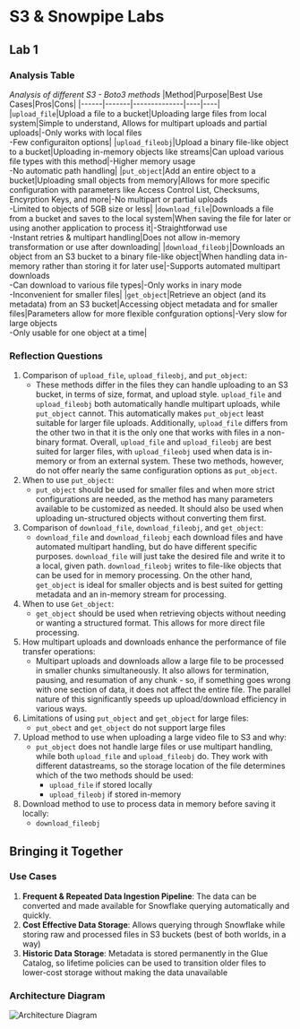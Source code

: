 # S3 & Snowpipe Labs

## Lab 1
### Analysis Table
*Analysis of different S3 - Boto3 methods*
|Method|Purpose|Best Use Cases|Pros|Cons|
|------|-------|--------------|----|----|
|`upload_file`|Upload a file to a bucket|Uploading large files from local system|Simple to understand, Allows for multipart uploads and partial uploads|-Only works with local files<br>-Few configuraiton options|
|`upload_fileobj`|Upload a binary file-like object to a bucket|Uploading in-memory objects like streams|Can upload various file types with this method|-Higher memory usage<br>-No automatic path handling|
|`put_object`|Add an entire object to a bucket|Uploading small objects from memory|Allows for more specific configuration with parameters like Access Control List, Checksums, Encyrption Keys, and more|-No multipart or partial uploads<br>-Limited to objects of 5GB size or less|
|`download_file`|Downloads a file from a bucket and saves to the local system|When saving the file for later or using another application to process it|-Straightforwad use<br>-Instant retries & multipart handling|Does not allow in-memory transformation or use after downloading|
|`download_fileobj`|Downloads an object from an S3 bucket to a binary file-like object|When handling data in-memory rather than storing it for later use|-Supports automated multipart downloads<br>-Can download to various file types|-Only works in inary mode<br>-Inconvenient for smaller files|
|`get_object`|Retrieve an object (and its metadata) from an S3 bucket|Accessing object metadata and for smaller files|Parameters allow for more flexible confguration options|-Very slow for large objects<br>-Only usable for one object at a time|

### Reflection Questions
1. Comparison of `upload_file`, `upload_fileobj`, and `put_object`:
   * These methods differ in the files they can handle uploading to an S3 bucket, in terms of size, format, and upload style. `upload_file` and `upload_fileobj` both automatically handle multipart uploads, while `put_object` cannot. This automatically makes `put_object` least suitable for larger file uploads. Additionally, `upload_file` differs from the other two in that it is the only one that works with files in a non-binary format. Overall, `upload_file` and `upload_fileobj` are best suited for larger files, with `upload_fileobj` used when data is in-memory or from an external system. These two methods, however, do not offer nearly the same configuration options as `put_object`.
2. When to use `put_object`:
   * `put_object` should be used for smaller files and when more strict configurations are needed, as the method has many parameters available to be customized as needed. It should also be used when uploading un-structured objects without converting them first.
3. Comparison of `download_file`, `download_fileobj`, and `get_object`:
   * `download_file` and `download_fileobj` each download files and have automated multipart handling, but do have different specific purposes. `download_file` will just take the desired file and write it to a local, given path. `download_fileobj` writes to file-like objects that can be used for in memory processing. On the other hand, `get_object` is ideal for smaller objects and is best suited for getting metadata and an in-memory stream for processing.
4. When to use `Get_object`:
   * `get_object` should be used when retrieving objects without needing or wanting a structured format. This allows for more direct file processing.
5. How multipart uploads and downloads enhance the performance of file transfer operations:
   * Multipart uploads and downloads allow a large file to be processed in smaller chunks simultaneously. It also allows for termination, pausing, and resumation of any chunk - so, if something goes wrong with one section of data, it does not affect the entire file. The parallel nature of this significantly speeds up upload/download efficiency in various ways.
6. Limitations of using `put_object` and `get_object` for large files:
   * `put_obect` and `get_object` do not support large files
7. Upload method to use when uploading a large video file to S3 and why:
    * `put_object` does not handle large files or use multipart handling, while both `upload_file` and `upload_fileobj` do. They work with different datastreams, so the storage location of the file determines which of the two methods should be used:
        * `upload_file` if stored locally
        * `upload_fileobj` if stored in-memory
8. Download method to use to process data in memory before saving it locally:
    * `download_fileobj`

## Bringing it Together
### Use Cases
1. **Frequent & Repeated Data Ingestion Pipeline**: The data can be converted and made available for Snowflake querying automatically and quickly.
2. **Cost Effective Data Storage**: Allows querying through Snowflake while storing raw and processed files in S3 buckets (best of both worlds, in a way)
3. **Historic Data Storage**: Metadata is stored permanently in the Glue Catalog, so lifetime policies can be used to transition older files to lower-cost storage without making the data unavailable

### Architecture Diagram
![Architecture Diagram]()
